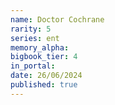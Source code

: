 ```yaml
---
name: Doctor Cochrane
rarity: 5
series: ent
memory_alpha:
bigbook_tier: 4
in_portal:
date: 26/06/2024
published: true
---
```




